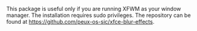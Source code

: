 This package is useful only if you are running XFWM as your window manager. The installation requires sudo privileges. The repository can be found at https://github.com/peux-os-sic/xfce-blur-effects.